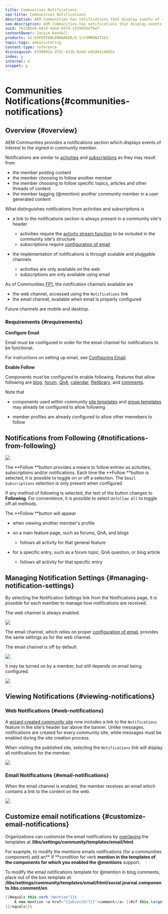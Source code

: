 ```yaml
---
title: Communities Notifications
seo-title: Communities Notifications
description: AEM Communities has notifications that display events of interest to the signed-in community member
seo-description: AEM Communities has notifications that display events of interest to the signed-in community member
uuid: 702385e9-041d-4da4-83fd-c529d56d7bef
contentOwner: Janice Kendall
products: SG_EXPERIENCEMANAGER/6.5/COMMUNITIES
topic-tags: administering
content-type: reference
discoiquuid: 6199091a-253c-413b-8e6d-e92d64146d31
index: y
internal: n
snippet: y
---
```


# Communities Notifications{#communities-notifications}

## Overview {#overview}

AEM Communities provides a notifications section which displays events of interest to the signed in community member.

Notifications are similar to [activities](../../../6-5/communities/using/essentials-activities.md) and [subscriptions](/6-5/communities/using/subscriptions.md) as they may result from

* the member posting content
* the member choosing to follow another member
* the member choosing to follow specific topics, articles and other threads of content
* the member tagging (@mention) another community member in a user generated content

What distinguishes notifications from activities and subscriptions is

* a link to the notifications section is always present in a community site's header

    * activities require the [activity stream function](../../../6-5/communities/using/functions.md#activity-stream-function) to be included in the community site's structure
    * subscriptions require [configuration of email](/6-5/communities/using/email.md)

* the implementation of notifications is through scalable and pluggable channels

    * activities are only available on the web
    * subscriptions are only available using email

As of Communities [FP1](../../../6-5/communities/using/deploy-communities.md#latestfeaturepack), the notification channels available are

* the web channel, accessed using the `Notifications` link
* the email channel, available when email is properly configured

Future channels are mobile and desktop.

### Requirements {#requirements}

**Configure Email**

Email must be configured in order for the email channel for notifications to be functional.

For instructions on setting up email, see [Configuring Email](../../../6-5/communities/using/analytics.md).

**Enable Follow**

Components must be configured to enable following. Features that allow following are [blog](../../../6-5/communities/using/blog-feature.md), [forum](../../../6-5/communities/using/forum.md), [QnA](../../../6-5/communities/using/working-with-qna.md), [calendar](../../../6-5/communities/using/calendar.md), [filelibrary](../../../6-5/communities/using/file-library.md), and [comments](../../../6-5/communities/using/comments.md).

Note that

* components used within community [site templates](/6-5/communities/using/sites.md) and [group templates](../../../6-5/communities/using/tools-groups.md) may already be configured to allow following

* member profiles are already configured to allow other memebers to follow

## Notifications from Following {#notifications-from-following}

![](assets/chlimage_1-81.png)

The **Follow **button provides a means to follow entries as activities, subscriptions and/or notifications. Each time the **Follow **button is selected, it is possible to toggle on or off a selection. The `Email Subscriptions` selection is only present when configured.

If any method of following is selected, the text of the button changes to **Following**. For convenience, it is possible to select `Unfollow All` to toggle off all methods.

The **Follow **button will appear

* when viewing another member's profile
* on a main feature page, such as forums, QnA, and blogs

    * follows all activity for that general feature

* for a specific entry, such as a forum topic, QnA question, or blog article

    * follows all activity for that specific entry

## Managing Notification Settings {#managing-notification-settings}

By selecting the Notification Settings link from the Notifications page, it is possible for each member to manage how notifications are received.

The web channel is always enabled.

![](assets/chlimage_1-82.png)

The email channel, which relies on proper [configuration of email](/6-5/communities/using/email.md), provides the same settings as for the web channel.

The email channel is off by default.

![](assets/chlimage_1-83.png)

It may be turned on by a member, but still depends on email being configured.

![](assets/chlimage_1-84.png) 

## Viewing Notifications {#viewing-notifications}

### Web Notifications {#web-notifications}

A [wizard created community site](../../../6-5/communities/using/sites-console.md) now includes a link to the `Notifications` feature in the site's header bar above the banner. Unlike messages, notifications are created for every community site, while messages must be enabled during the site creation process.

When visiting the published site, selecting the `Notifications` link will display all notifications for the member.

![](assets/chlimage_1-85.png) 

### Email Notifications {#email-notifications}

When the email channel is enabled, the member receives an email which contains a link to the content on the web.

![](assets/chlimage_1-86.png) 

## Customize email notifications {#customize-email-notifications}

Organizations can customize the email notifications by [overlaying](/6-5/communities/using/client-customize.md#overlays) the templates at **/libs/settings/community/templates/email/html**.

For example, to modify the mentions emails notifications (for a communities component) add an** if **condition for verb **mention **in the templates of the components for which you enabled the** @mentions** support.

To modify the email notifications template for @mention in blog comments, place out of the box template at: **/libs/settings/community/templates/email/html/social.journal.components.hbs.comment/en**

```java
{{#equals this.verb "mention"}}\
    A new mention <a href="{{objectUrl}}">comment</a> {{#if this.target.properties.[jcr:title]}}to the article "{{{target.displayName}}}" {{/if}}was added by {{{user.name}}} on {{dateUtil this.published format="EEE, d MMM yyyy HH:mm:ss z"}}.\n \
{{/equals}}\
```

